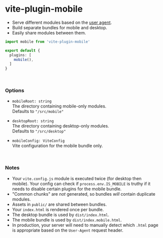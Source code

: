 # vite-plugin-mobile

- Serve different modules based on the [user agent].
- Build separate bundles for mobile and desktop.
- Easily share modules between them.

[user agent]: https://en.wikipedia.org/wiki/User_agent

```ts
import mobile from 'vite-plugin-mobile'

export default {
  plugins: [
    mobile(),
  ]
}
```

&nbsp;

### Options

- `mobileRoot: string`  
  The directory containing mobile-only modules.  
  Defaults to `"/src/mobile"`

- `desktopRoot: string`  
  The directory containing desktop-only modules.  
  Defaults to `"/src/desktop"`

- `mobileConfig: ViteConfig`  
  Vite configuration for the mobile bundle only.

&nbsp;

### Notes

- Your `vite.config.js` module is executed twice (for desktop then mobile). Your config can check if `process.env.IS_MOBILE` is truthy if it needs to disable certain plugins for the mobile bundle.
- "Common chunks" are *not* generated, so bundles *will* contain duplicate modules.
- Assets in `public/` are shared between bundles.
- Your `index.html` is rendered once per bundle.
- The desktop bundle is used by `dist/index.html`.
- The mobile bundle is used by `dist/index.mobile.html`.
- In production, your server will need to manually detect which `.html` page is appropriate based on the `User-Agent` request header.
